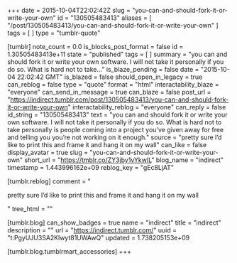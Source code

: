 +++
date = 2015-10-04T22:02:42Z
slug = "you-can-and-should-fork-it-or-write-your-own"
id = "130505483413"
aliases = [ "/post/130505483413/you-can-and-should-fork-it-or-write-your-own" ]
tags = [ ]
type = "tumblr-quote"

[tumblr]
note_count = 0.0
is_blocks_post_format = false
id = 1.30505483413e+11
state = "published"
tags = [ ]
summary = "you can and should fork it or write your own software. I will not take it personally if you do so. What is hard not to take..."
is_blaze_pending = false
date = "2015-10-04 22:02:42 GMT"
is_blazed = false
should_open_in_legacy = true
can_reblog = false
type = "quote"
format = "html"
interactability_blaze = "everyone"
can_send_in_message = true
can_blaze = false
post_url = "https://indirect.tumblr.com/post/130505483413/you-can-and-should-fork-it-or-write-your-own"
interactability_reblog = "everyone"
can_reply = false
id_string = "130505483413"
text = "you can and should fork it or write your own software. I will not take it personally if you do so. What is hard not to take personally is people coming into a project you’ve given away for free and telling you you’re not working on it enough."
source = "pretty sure I&rsquo;d like to print this and frame it and hang it on my wall"
can_like = false
display_avatar = true
slug = "you-can-and-should-fork-it-or-write-your-own"
short_url = "https://tmblr.co/ZY3jby1vYkwIL"
blog_name = "indirect"
timestamp = 1.443996162e+09
reblog_key = "gEc8LjAT"

[tumblr.reblog]
comment = "<p>pretty sure I’d like to print this and frame it and hang it on my wall</p>"
tree_html = ""

[tumblr.blog]
can_show_badges = true
name = "indirect"
title = "indirect"
description = ""
url = "https://indirect.tumblr.com/"
uuid = "t:PgyUJU3SA2Klwyt81UWAwQ"
updated = 1.738205153e+09

[tumblr.blog.tumblrmart_accessories]
+++
